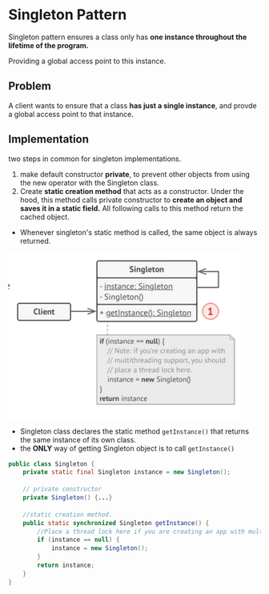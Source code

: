 # Singleton Pattern

Singleton pattern ensures a class only has **one instance throughout the lifetime of the program.**

Providing a global access point to this instance.

## Problem
A client wants to ensure that a class **has just a single instance**, and provde a global access point to that instance.

## Implementation
two steps in common for singleton implementations.

1. make default constructor **private**, to prevent other objects from using the new operator with the Singleton class.
2. Create **static creation method** that acts as a constructor. Under the hood, this method calls private constructor to **create an object and saves it in a static field.** All following calls to this method return the cached object.
* Whenever singleton's static method is called, the same object is always returned.

![Alt text](image.png)
* Singleton class declares the static method `getInstance()` that returns the same instance of its own class.
* the **ONLY** way of getting Singleton object is to call `getInstance()`

```java
public class Singleton {
    private static final Singleton instance = new Singleton();
    
    // private constructor
    private Singleton() {...}

    //static creation method.
    public static synchronized Singleton getInstance() {
        //Place a thread lock here if you are creating an app with multithreading support.
        if (instance == null) {
            instance = new Singleton();
        }
        return instance;
    }
}
```